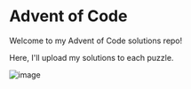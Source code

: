 # Advent of Code

Welcome to my Advent of Code solutions repo!

Here, I'll upload my solutions to each puzzle.



![image](https://github.com/andrechism/advent-of-code/assets/57547336/5942d137-530b-4daa-80a2-fa956a1e2c52)
